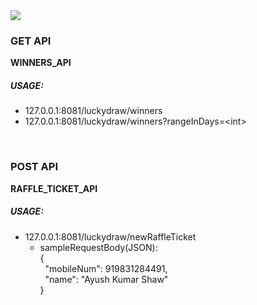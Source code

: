 <img src = "https://www.mediafire.com/convkey/ca21/ntn4bpkhx3lltu9zg.jpg">

<br>

### GET API

**WINNERS_API**

##### USAGE:
- 127.0.0.1:8081/luckydraw/winners
- 127.0.0.1:8081/luckydraw/winners?rangeInDays=\<int>

<br>

### POST API

**RAFFLE_TICKET_API**

##### USAGE:
- 127.0.0.1:8081/luckydraw/newRaffleTicket
  - sampleRequestBody(JSON):
    <br>
    {<br>
      &nbsp;&nbsp;"mobileNum": 919831284491,<br>
      &nbsp;&nbsp;"name": "Ayush Kumar Shaw"<br>
    }